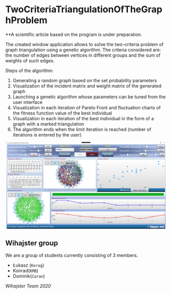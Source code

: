 # TwoCriteriaTriangulationOfTheGraphProblem

**A scientific article based on the program is under preparation.

The created window application allows to solve the two-criteria problem of graph triangulation using a genetic algorithm. The criteria considered are: the number of edges between vertices in different groups and the sum of weights of such edges.

Steps of the algorithm:

1. Generating a random graph based on the set probability parameters
2. Visualization of the incident matrix and weight matrix of the generated graph
3. Launching a genetic algorithm whose parameters can be tuned from the user interface
4. Visualization in each iteration of Pareto Front and fluctuation charts of the fitness function value of the best individual
5. Visualization in each iteration of the best individual in the form of a graph with a marked triangulation
6. The algorithm ends when the limit iteration is reached (number of iterations is entered by the user)

![alt text](https://github.com/Korag/DocumentationImages/blob/master/TwoCriteriaTriangulationOfTheGraphProblem/TwoCriteriaTriangulationOfTheGraphProblem_1.png "Application")

## Wihajster group

We are a group of students currently consisting of 3 members. 

+ Łukasz (`Korag`)
+ Konrad(`KMB`)
+ Dominik(`Caran`)

_Wihajster Team 2020_
